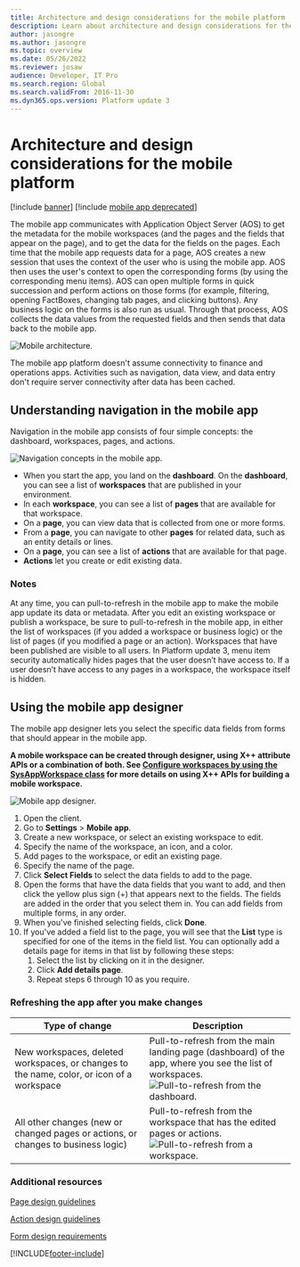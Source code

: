 ```yaml
---
title: Architecture and design considerations for the mobile platform
description: Learn about architecture and design considerations for the mobile platform, including an overview on understanding navigation in the mobile app.
author: jasongre
ms.author: jasongre
ms.topic: overview
ms.date: 05/26/2022
ms.reviewer: josaw
audience: Developer, IT Pro
ms.search.region: Global
ms.search.validFrom: 2016-11-30
ms.dyn365.ops.version: Platform update 3
---
```


# Architecture and design considerations for the mobile platform

[!include [banner](../../includes/banner.md)]
[!include [mobile app deprecated](../../includes/mobile-app-deprecation-banner.md)]

The mobile app communicates with Application Object Server (AOS) to get the metadata for the mobile workspaces (and the pages and the fields that appear on the page), and to get the data for the fields on the pages. Each time that the mobile app requests data for a page, AOS creates a new session that uses the context of the user who is using the mobile app. AOS then uses the user's context to open the corresponding forms (by using the corresponding menu items). AOS can open multiple forms in quick succession and perform actions on those forms (for example, filtering, opening FactBoxes, changing tab pages, and clicking buttons). Any business logic on the forms is also run as usual. Through that process, AOS collects the data values from the requested fields and then sends that data back to the mobile app. 

![Mobile architecture.](media/mobilearchitecture.png)

The mobile app platform doesn't assume connectivity to finance and operations apps. Activities such as navigation, data view, and data entry don't require server connectivity after data has been cached.

## Understanding navigation in the mobile app
Navigation in the mobile app consists of four simple concepts: the dashboard, workspaces, pages, and actions. 

![Navigation concepts in the mobile app.](media/mobilephoneapp1.png)

-   When you start the app, you land on the **dashboard**. On the **dashboard**, you can see a list of **workspaces** that are published in your environment.
-   In each **workspace**, you can see a list of **pages** that are available for that workspace.
-   On a **page**, you can view data that is collected from one or more forms.
-   From a **page**, you can navigate to other **pages** for related data, such as an entity details or lines.
-   On a **page**, you can see a list of **actions** that are available for that page.
-   **Actions** let you create or edit existing data.

### Notes

At any time, you can pull-to-refresh in the mobile app to make the mobile app update its data or metadata. After you edit an existing workspace or publish a workspace, be sure to pull-to-refresh in the mobile app, in either the list of workspaces (if you added a workspace or business logic) or the list of pages (if you modified a page or an action). Workspaces that have been published are visible to all users. In Platform update 3, menu item security automatically hides pages that the user doesn’t have access to. If a user doesn’t have access to any pages in a workspace, the workspace itself is hidden.

## Using the mobile app designer
The mobile app designer lets you select the specific data fields from forms that should appear in the mobile app. 

**A mobile workspace can be created through designer, using X++ attribute APIs or a combination of both. See [Configure workspaces by using the SysAppWorkspace class](scenarios/mobile-workspace-configuration.md) for more details on using X++ APIs for building a mobile workspace.**

![Mobile app designer.](media/mobileappdesigner.png)

1.  Open the client. 
2.  Go to **Settings** &gt; **Mobile app**.
3.  Create a new workspace, or select an existing workspace to edit.
4.  Specify the name of the workspace, an icon, and a color.
5.  Add pages to the workspace, or edit an existing page.
6.  Specify the name of the page.
7.  Click **Select Fields** to select the data fields to add to the page.
8.  Open the forms that have the data fields that you want to add, and then click the yellow plus sign (+) that appears next to the fields. The fields are added in the order that you select them in. You can add fields from multiple forms, in any order.
9.  When you've finished selecting fields, click **Done**.
10. If you've added a field list to the page, you will see that the **List** type is specified for one of the items in the field list. You can optionally add a details page for items in that list by following these steps:
    1.  Select the list by clicking on it in the designer.
    2.  Click **Add details page**.
    3.  Repeat steps 6 through 10 as you require.

### Refreshing the app after you make changes

| Type of change     | Description                      |
|-------|----------------------------------------------|
| New workspaces, deleted workspaces, or changes to the name, color, or icon of a workspace | Pull-to-refresh from the main landing page (dashboard) of the app, where you see the list of workspaces.<br>![Pull-to-refresh from the dashboard.](media/refreshworkspaces.png) |
| All other changes (new or changed pages or actions, or changes to business logic)         | Pull-to-refresh from the workspace that has the edited pages or actions.<br>![Pull-to-refresh from a workspace.](media/refreshpages.png)                                             |

### Additional resources

[Page design guidelines](page-design-guidelines.md)

[Action design guidelines](action-design-guidelines.md)

[Form design requirements](form-design-requirements.md)


[!INCLUDE[footer-include](../../../../includes/footer-banner.md)]

